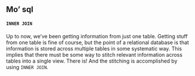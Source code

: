 ## Mo’ sql



#### `INNER JOIN`

Up to now, we’ve been getting information from just one table. Getting stuff from one table is fine of course, but the point of a relational database is that information is stored across multiple tables in some systematic way. This implies that there must be some way to stitch relevant information across tables into a single view. There is! And the stitching is accomplished by using  `INNER JOIN`.